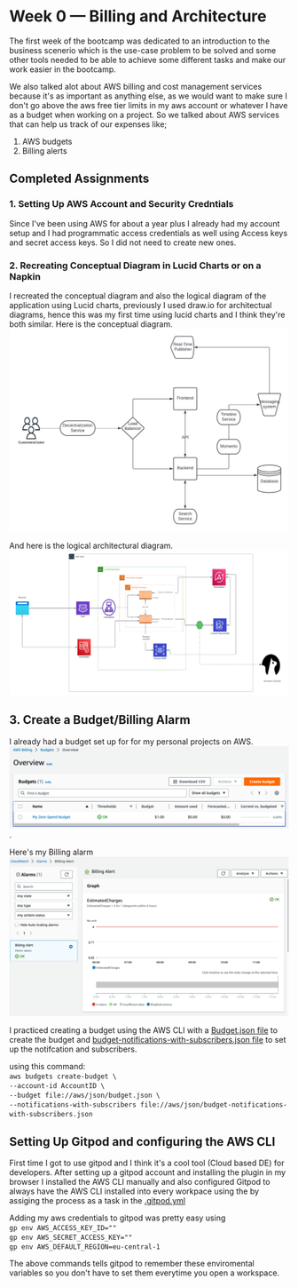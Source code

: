 # Week 0 — Billing and Architecture

The first week of the bootcamp was dedicated to an introduction to the business scenerio which is the use-case problem to be solved and some other tools needed to be able to achieve some different tasks and make our work easier in the bootcamp.  

We also talked alot about AWS billing and cost management services because it's as important as anything else, as we would want to make sure I don't go above the aws free tier limits in my aws account or whatever I have as a budget when working on a project. So we talked about AWS services that can help us track of our expenses like;

1. AWS budgets
2. Billing alerts

## Completed Assignments

### 1. Setting Up AWS Account and Security Credntials

Since I've been using AWS for about a year plus I already had my account setup and I had programmatic access credentials as well using Access keys and secret access keys. So I did not need to create new ones.

### 2. Recreating Conceptual Diagram in Lucid Charts or on a Napkin

I recreated the conceptual diagram and also the logical diagram of the application using Lucid charts, previously I used draw.io for architectual diagrams, hence this was my first time using lucid charts and I think they're both similar. Here is the conceptual  diagram.
![Cruddur Conceptual Diagram!](/_docs/assets/Cruddur-Conceptual-Diagram.jpg)  

And here is the logical architectural diagram.
![Cruddur Logical Diagram!](/_docs/assets/Cruddur-Logical%20Diagram.png)

## 3. Create a Budget/Billing Alarm

I already had a budget set up for for my personal projects on AWS.
![Budget!](/_docs/assets/Budgets.png).  

Here's my Billing alarm  
![Alarm!](/_docs/assets/Billing%20Alarm.png)

I practiced creating a budget using the AWS CLI with a [Budget.json file](https://github.com/Aa-kk/aws-bootcamp-cruddur-2023/blob/main/aws/json/budget.json) to create the budget and [budget-notifications-with-subscribers.json file](https://github.com/Aa-kk/aws-bootcamp-cruddur-2023/blob/main/aws/json/budget.json) to set up the notifcation and subscribers.  

using this command:  
`aws budgets create-budget \`  
    `--account-id AccountID \`  
    `--budget file://aws/json/budget.json \`  
    `--notifications-with-subscribers file://aws/json/budget-notifications-with-subscribers.json`

## Setting Up Gitpod and configuring the AWS CLI

First time I got to use gitpod and I think it's a cool tool (Cloud based DE) for developers.  After setting up a gitpod account and installing the plugin in my browser I installed the AWS CLI manually and also configured Gitpod to always have the AWS CLI installed into every workpace using the by assiging the process as a task in the [.gitpod.yml](https://github.com/Aa-kk/aws-bootcamp-cruddur-2023/blob/main/.gitpod.yml)  

Adding my aws credentials to gitpod was pretty easy using  
`gp env AWS_ACCESS_KEY_ID=""`  
`gp env AWS_SECRET_ACCESS_KEY=""`  
`gp env AWS_DEFAULT_REGION=eu-central-1`

The above commands tells gitpod to remember these enviromental variables so you don't have to set them everytime you open a workspace.
